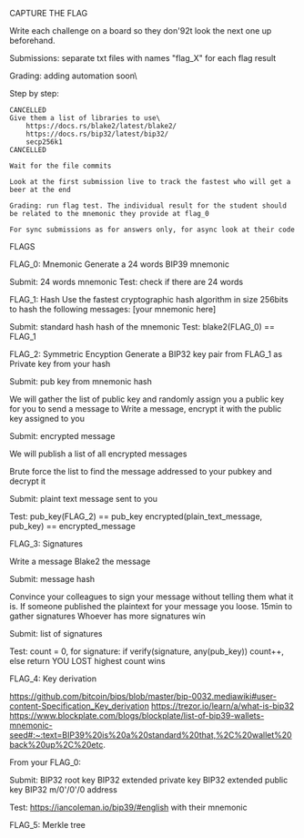 CAPTURE THE FLAG

Write each challenge on a board so they don\'92t look the next one up beforehand.

Submissions: separate txt files with names "flag_X" for each flag result

Grading: adding automation soon\

Step by step:

	CANCELLED 
	Give them a list of libraries to use\
		https://docs.rs/blake2/latest/blake2/
		https://docs.rs/bip32/latest/bip32/
		secp256k1
	CANCELLED

	Wait for the file commits

	Look at the first submission live to track the fastest who will get a beer at the end

	Grading: run flag test. The individual result for the student should be related to the mnemonic they provide at flag_0

	For sync submissions as for answers only, for async look at their code

FLAGS


FLAG_0: Mnemonic
Generate a 24 words BIP39 mnemonic

Submit: 24 words mnemonic
Test: check if there are 24 words


FLAG_1: Hash
Use the fastest cryptographic hash algorithm in size 256bits to hash the following messages:
[your mnemonic here]

Submit: standard hash
		hash of the mnemonic
Test: blake2(FLAG_0) == FLAG_1


FLAG_2: Symmetric Encyption
Generate a BIP32 key pair from FLAG_1 as Private key from your hash

Submit: pub key from mnemonic hash

We will gather the list of public key and randomly assign you a public key for you to send a message to
Write a message, encrypt it with the public key assigned to you

Submit: encrypted message 

We will publish a list of all encrypted messages

Brute force the list to find the message addressed to your pubkey and decrypt it

Submit: plaint text message sent to you

Test: 
	pub_key(FLAG_2) == pub_key
	encrypted(plain_text_message, pub_key) == encrypted_message


FLAG_3: Signatures

Write a message
Blake2 the message

Submit: message hash

Convince your colleagues to sign your message without telling them what it is.
If someone published the plaintext for your message you loose.
15min to gather signatures
Whoever has more signatures win

Submit: list of signatures
	
Test: count = 0, for signature: if verify(signature, any(pub_key)) count++, else return YOU LOST
	highest count wins
	  

FLAG_4: Key derivation

https://github.com/bitcoin/bips/blob/master/bip-0032.mediawiki#user-content-Specification_Key_derivation
https://trezor.io/learn/a/what-is-bip32
https://www.blockplate.com/blogs/blockplate/list-of-bip39-wallets-mnemonic-seed#:~:text=BIP39%20is%20a%20standard%20that,%2C%20wallet%20back%20up%2C%20etc.

From your FLAG_0:

Submit:
	BIP32 root key
	BIP32 extended private key
	BIP32 extended public key
	BIP32 m/0'/0'/0 address

Test: https://iancoleman.io/bip39/#english with their mnemonic

FLAG_5: Merkle tree

